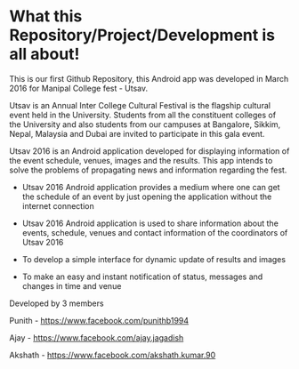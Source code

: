 # What this Repository/Project/Development is all about!

This is our first Github Repository, this Android app was developed in March 2016 for Manipal College fest - Utsav.

Utsav is an Annual Inter College Cultural Festival is the flagship cultural event held in the University. Students from all the constituent colleges of the University and also students from our campuses at Bangalore, Sikkim, Nepal, Malaysia and Dubai are invited to participate in this gala event. 

Utsav 2016 is an Android application developed for displaying information of the event schedule, venues, images and the results. This app intends to solve the problems of propagating news and information regarding the fest.

- Utsav 2016 Android application provides a medium where one can get the schedule of an event by just opening the application without the internet connection

-  Utsav 2016 Android application is used to share information about the events, schedule, venues and contact information of the coordinators of Utsav 2016

- To develop a simple interface for dynamic update of results and images

- To make an easy and instant notification of status, messages and changes in time and venue



Developed by 3 members

Punith - https://www.facebook.com/punithb1994

Ajay - https://www.facebook.com/ajay.jagadish

Akshath - https://www.facebook.com/akshath.kumar.90
